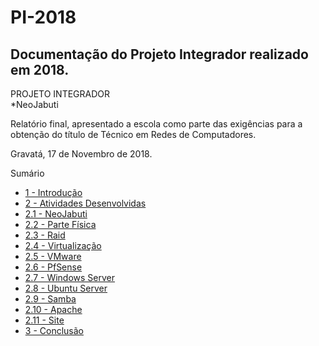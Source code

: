 # PI-2018  
## Documentação do Projeto Integrador realizado em 2018.  
  
PROJETO INTEGRADOR   
    *NeoJabuti

Relatório final, apresentado a escola como parte das exigências para a obtenção do título de Técnico em Redes de Computadores.

Gravatá, 17 de Novembro de 2018.

Sumário   
- [1 - Introdução](https://github.com/FrndTorres/PI-2018/blob/master/T%C3%B3picos/1%20-%20PI%20introdu%C3%A7%C3%A3o)   
- [2 - Atividades Desenvolvidas](https://github.com/FrndTorres/PI-2018/blob/master/T%C3%B3picos/2%20-%20Atividades%20Desenvolvidas)   
- [2.1 - NeoJabuti](https://github.com/FrndTorres/PI-2018/blob/master/T%C3%B3picos/2.1%20-%20NeoJabuti)   
- [2.2 - Parte Física](https://github.com/FrndTorres/PI-2018/blob/master/T%C3%B3picos/2.2%20-%20Parte%20F%C3%ADsica)   
- [2.3 - Raid](https://github.com/FrndTorres/PI-2018/blob/master/T%C3%B3picos/2.3%20-%20Raid)   
- [2.4 - Virtualização](https://github.com/FrndTorres/PI-2018/blob/master/T%C3%B3picos/2.4%20Virtualiza%C3%A7%C3%A3o)   
- [2.5 - VMware](https://github.com/FrndTorres/PI-2018/blob/master/T%C3%B3picos/2.5%20-%20VMware%20ESXi)   
- [2.6 - PfSense](https://github.com/FrndTorres/PI-2018/blob/master/T%C3%B3picos/2.6%20-%20PfSense)   
- [2.7 - Windows Server](https://github.com/FrndTorres/PI-2018/blob/master/T%C3%B3picos/2.7%20-%20Windows%20Server)   
- [2.8 - Ubuntu Server](https://github.com/FrndTorres/PI-2018/blob/master/T%C3%B3picos/2.8%20-%20Ubuntu%20Server)   
- [2.9 - Samba](https://github.com/FrndTorres/PI-2018/blob/master/T%C3%B3picos/2.9%20-%20Samba)   
- [2.10 - Apache](https://github.com/FrndTorres/PI-2018/blob/master/T%C3%B3picos/2.10%20-%20Apache)
- [2.11 - Site](https://github.com/FrndTorres/PI-2018/blob/master/T%C3%B3picos/2.11%20-%20Site)
- [3 - Conclusão](https://github.com/FrndTorres/PI-2018/blob/master/T%C3%B3picos/3%20-%20Conclus%C3%A3o)
